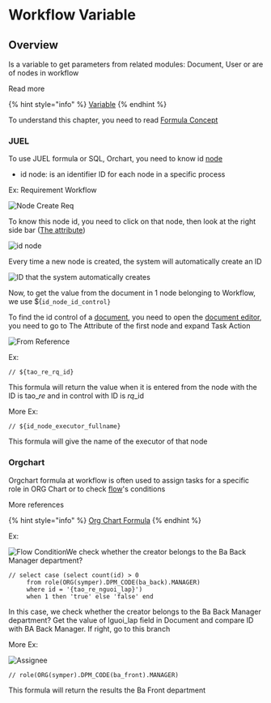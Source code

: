 # Workflow Variable

## Overview

Is a variable to get parameters from related modules: Document, User or are of nodes in workflow

Read more

{% hint style="info" %}
[Variable](https://simple.wikipedia.org/wiki/Variable)
{% endhint %}

To understand this chapter, you need to read [Formula Concept](../formula/untitled.md)

### JUEL

To use JUEL formula or SQL, Orchart, you need to know id [node ](symper-bpm-notation/)

* id node: is an identifier ID for each node in a specific process

Ex: Requirement Workflow&#x20;

![Node Create Req](<../.gitbook/assets/image (242).png>)

To know this node id, you need to click on that node, then look at the right side bar ([The attribute](workflow-editor.md#the-attribute-table))

![id node](<../.gitbook/assets/image (190).png>)

Every time a new node is created, the system will automatically create an ID

![ID that the system automatically creates](<../.gitbook/assets/image (17).png>)

Now, to get the value from the document in 1 node belonging to Workflow, we use  ${`id_node_id_control}`

To find the id control of a [document](broken-reference), you need to open the [document editor](../document/document-editor.md),  you need to go to The Attribute of the first node and expand Task Action

![From Reference](<../.gitbook/assets/image (69).png>)

Ex:

```
// ${tao_re_rq_id}
```

This formula will return the value when it is entered from the node with the ID is tao\__re_ and in control with ID is _rq_\_id

More Ex:

```
// ${id_node_executor_fullname}
```

This formula will give the name of the executor of that node

### Orgchart

Orgchart formula at workflow is often used to assign tasks for a specific role in ORG Chart or to check [flow](symper-bpm-notation/connecting-objects.md)'s conditions

More references

{% hint style="info" %}
[Org Chart Formula](https://docs.google.com/spreadsheets/d/1VmJGkKrz7aKdSPindQB6Bspg6PLwk4NMy0O\_MVK\_sGY/edit#gid=1311267643)
{% endhint %}

Ex:&#x20;

![Flow ConditionWe check whether the creator belongs to the Ba Back Manager department?](<../.gitbook/assets/image (135).png>)

```
// select case (select count(id) > 0 
     from role(ORG(symper).DPM_CODE(ba_back).MANAGER) 
     where id = '{tao_re_nguoi_lap}') 
     when 1 then 'true' else 'false' end

```

In this case, we check whether the creator belongs to the Ba Back Manager department? Get the value of lguoi\_lap field in Document and compare ID with BA Back Manager. If right, go to this branch

More Ex:

![Assignee](<../.gitbook/assets/image (32).png>)

```
// role(ORG(symper).DPM_CODE(ba_front).MANAGER)
```

This formula will return the results the Ba Front department

